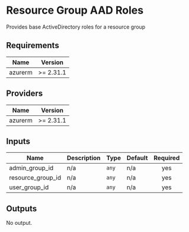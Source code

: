 # Resource Group AAD Roles

Provides base ActiveDirectory roles for a resource group

## Requirements

| Name | Version |
|------|---------|
| azurerm | >= 2.31.1 |

## Providers

| Name | Version |
|------|---------|
| azurerm | >= 2.31.1 |

## Inputs

| Name | Description | Type | Default | Required |
|------|-------------|------|---------|:--------:|
| admin\_group\_id | n/a | `any` | n/a | yes |
| resource\_group\_id | n/a | `any` | n/a | yes |
| user\_group\_id | n/a | `any` | n/a | yes |

## Outputs

No output.

